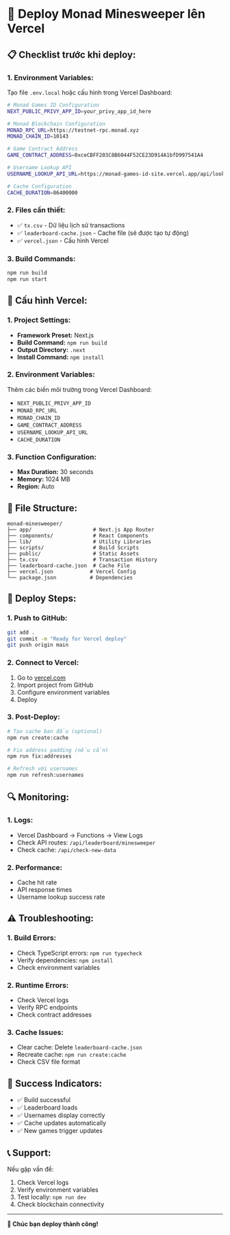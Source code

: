 # 🚀 Deploy Monad Minesweeper lên Vercel

## **📋 Checklist trước khi deploy:**

### **1. Environment Variables:**
Tạo file `.env.local` hoặc cấu hình trong Vercel Dashboard:

```bash
# Monad Games ID Configuration
NEXT_PUBLIC_PRIVY_APP_ID=your_privy_app_id_here

# Monad Blockchain Configuration
MONAD_RPC_URL=https://testnet-rpc.monad.xyz
MONAD_CHAIN_ID=10143

# Game Contract Address
GAME_CONTRACT_ADDRESS=0xceCBFF203C8B6044F52CE23D914A1bfD997541A4

# Username Lookup API
USERNAME_LOOKUP_API_URL=https://monad-games-id-site.vercel.app/api/lookup-username

# Cache Configuration
CACHE_DURATION=86400000
```

### **2. Files cần thiết:**
- ✅ `tx.csv` - Dữ liệu lịch sử transactions
- ✅ `leaderboard-cache.json` - Cache file (sẽ được tạo tự động)
- ✅ `vercel.json` - Cấu hình Vercel

### **3. Build Commands:**
```bash
npm run build
npm run start
```

## **🔧 Cấu hình Vercel:**

### **1. Project Settings:**
- **Framework Preset:** Next.js
- **Build Command:** `npm run build`
- **Output Directory:** `.next`
- **Install Command:** `npm install`

### **2. Environment Variables:**
Thêm các biến môi trường trong Vercel Dashboard:
- `NEXT_PUBLIC_PRIVY_APP_ID`
- `MONAD_RPC_URL`
- `MONAD_CHAIN_ID`
- `GAME_CONTRACT_ADDRESS`
- `USERNAME_LOOKUP_API_URL`
- `CACHE_DURATION`

### **3. Function Configuration:**
- **Max Duration:** 30 seconds
- **Memory:** 1024 MB
- **Region:** Auto

## **📁 File Structure:**
```
monad-minesweeper/
├── app/                    # Next.js App Router
├── components/             # React Components
├── lib/                    # Utility Libraries
├── scripts/                # Build Scripts
├── public/                 # Static Assets
├── tx.csv                  # Transaction History
├── leaderboard-cache.json  # Cache File
├── vercel.json            # Vercel Config
└── package.json           # Dependencies
```

## **🚀 Deploy Steps:**

### **1. Push to GitHub:**
```bash
git add .
git commit -m "Ready for Vercel deploy"
git push origin main
```

### **2. Connect to Vercel:**
1. Go to [vercel.com](https://vercel.com)
2. Import project from GitHub
3. Configure environment variables
4. Deploy

### **3. Post-Deploy:**
```bash
# Tạo cache ban đầu (optional)
npm run create:cache

# Fix address padding (nếu cần)
npm run fix:addresses

# Refresh với usernames
npm run refresh:usernames
```

## **🔍 Monitoring:**

### **1. Logs:**
- Vercel Dashboard → Functions → View Logs
- Check API routes: `/api/leaderboard/minesweeper`
- Check cache: `/api/check-new-data`

### **2. Performance:**
- Cache hit rate
- API response times
- Username lookup success rate

## **⚠️ Troubleshooting:**

### **1. Build Errors:**
- Check TypeScript errors: `npm run typecheck`
- Verify dependencies: `npm install`
- Check environment variables

### **2. Runtime Errors:**
- Check Vercel logs
- Verify RPC endpoints
- Check contract addresses

### **3. Cache Issues:**
- Clear cache: Delete `leaderboard-cache.json`
- Recreate cache: `npm run create:cache`
- Check CSV file format

## **🎯 Success Indicators:**

- ✅ Build successful
- ✅ Leaderboard loads
- ✅ Usernames display correctly
- ✅ Cache updates automatically
- ✅ New games trigger updates

## **📞 Support:**

Nếu gặp vấn đề:
1. Check Vercel logs
2. Verify environment variables
3. Test locally: `npm run dev`
4. Check blockchain connectivity

---

**🎉 Chúc bạn deploy thành công!**
